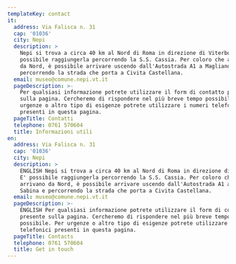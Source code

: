 ```yaml
---
templateKey: contact
it:
  address: Via Falisca n. 31
  cap: '01036'
  city: Nepi
  description: >
    Nepi si trova a circa 40 km al Nord di Roma in direzione di Viterbo. E'
    possibile raggiungerla percorrendo la S.S. Cassia. Per coloro che arrivano
    da Nord, è possibile arrivare uscendo dall'Autostrada A1 a Magliano Sabina e
    percorrendo la strada che porta a Civita Castellana.
  email: museo@comune.nepi.vt.it
  pageDescription: >-
    Per qualsiasi informazione potrete utilizzare il form di contatto presente
    sulla pagina. Cercheremo di rispondere nel più breve tempo possibile. Per
    urgenze o altro tipo di esigenze potrete utilizzare i numeri telefonici
    presenti in questa pagina.
  pageTitle: Contatti
  telephone: 0761 570604
  title: Informazioni utili
en:
  address: Via Falisca n. 31
  cap: '01036'
  city: Nepi
  description: >
    ENGLISH Nepi si trova a circa 40 km al Nord di Roma in direzione di Viterbo.
    E' possibile raggiungerla percorrendo la S.S. Cassia. Per coloro che
    arrivano da Nord, è possibile arrivare uscendo dall'Autostrada A1 a Magliano
    Sabina e percorrendo la strada che porta a Civita Castellana.
  email: museo@comune.nepi.vt.it
  pageDescription: >-
    ENGLISH Per qualsiasi informazione potrete utilizzare il form di contatto
    presente sulla pagina. Cercheremo di rispondere nel più breve tempo
    possibile. Per urgenze o altro tipo di esigenze potrete utilizzare i numeri
    telefonici presenti in questa pagina.
  pageTitle: Contacts
  telephone: 0761 570604
  title: Get in touch
---
```


